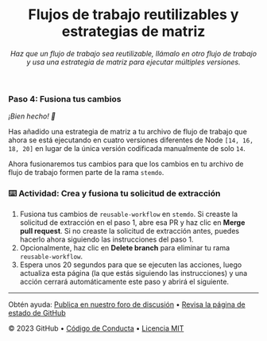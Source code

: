 <header>

<!--
  <<< Notas del autor: Encabezado del curso >>>
  Lee <https://skills.github.com/quickstart> para obtener más información sobre cómo construir cursos usando esta plantilla.
  Incluye una imagen de 1280×640, el nombre del curso en minúsculas con una descripción concisa en énfasis.
  En la configuración de tu repositorio: habilita el repositorio de plantillas, agrega tu imagen social de 1280×640, elimina automáticamente las ramas principales.
  Junto a "Acerca de", agrega descripción y etiquetas; deshabilita las versiones, paquetes y entornos.
  Agrega tu licencia de código abierto, GitHub utiliza la licencia MIT.
-->

# Flujos de trabajo reutilizables y estrategias de matriz

_Haz que un flujo de trabajo sea reutilizable, llámalo en otro flujo de trabajo y usa una estrategia de matriz para ejecutar múltiples versiones._

</header>

<!--
  <<< Notas del autor: Paso 4 >>>
  Comienza este paso reconociendo el paso anterior.
  Define términos y enlaza a docs.github.com.
-->

### Paso 4: Fusiona tus cambios

_¡Bien hecho! :partying_face:_

Has añadido una estrategia de matriz a tu archivo de flujo de trabajo que ahora se está ejecutando en cuatro versiones diferentes de Node `[14, 16, 18, 20]` en lugar de la única versión codificada manualmente de solo `14`.

Ahora fusionaremos tus cambios para que los cambios en tu archivo de flujo de trabajo formen parte de la rama `stemdo`.

### :keyboard: Actividad: Crea y fusiona tu solicitud de extracción

1. Fusiona tus cambios de `reusable-workflow` en `stemdo`. Si creaste la solicitud de extracción en el paso 1, abre esa PR y haz clic en **Merge pull request**. Si no creaste la solicitud de extracción antes, puedes hacerlo ahora siguiendo las instrucciones del paso 1.
1. Opcionalmente, haz clic en **Delete branch** para eliminar tu rama `reusable-workflow`.
1. Espera unos 20 segundos para que se ejecuten las acciones, luego actualiza esta página (la que estás siguiendo las instrucciones) y una acción cerrará automáticamente este paso y abrirá el siguiente.

<footer>

<!--
  <<< Notas del autor: Pie de página >>>
  Agrega un enlace para obtener soporte, página de estado de GitHub, código de conducta, enlace de licencia.
-->

---

Obtén ayuda: [Publica en nuestro foro de discusión](https://github.com/orgs/skills/discussions/categories/test-with-actions) &bull; [Revisa la página de estado de GitHub](https://www.githubstatus.com/)

&copy; 2023 GitHub &bull; [Código de Conducta](https://www.contributor-covenant.org/version/2/1/code_of_conduct/code_of_conduct.md) &bull; [Licencia MIT](https://gh.io/mit)

</footer>
